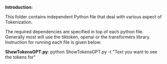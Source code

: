 **Introduction:**

This folder contains independent Python file that deal with various aspect of Tokenization.


The required dependencies are specified in top of each python file. Generally most will use the tiktoken, openai or the transformers library. Instruction for running each file is given below:

**ShowTokensGPT.py**: python ShowTokensGPT.py -t "Text you want to see the tokens for"

